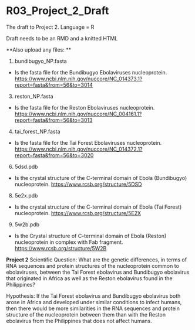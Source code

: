 # R03_Project_2_Draft
The draft to Project 2. Language = R

Draft needs to be an RMD and a knitted HTML

**Also upload any files: **
1) bundibugyo_NP.fasta
+ Is the fasta file for the Bundibugyo Ebolaviruses nucleoprotein. https://www.ncbi.nlm.nih.gov/nuccore/NC_014373.1?report=fasta&from=56&to=3014

3) reston_NP.fasta
+ Is the fasta file for the Reston Ebolaviruses nucleoprotein. https://www.ncbi.nlm.nih.gov/nuccore/NC_004161.1?report=fasta&from=56&to=3013

4) tai_forest_NP.fasta
+ Is the fasta file for the Tai Forest Ebolaviruses nucleoprotein. https://www.ncbi.nlm.nih.gov/nuccore/NC_014372.1?report=fasta&from=56&to=3020

6) 5dsd.pdb
+ Is the crystal structure of the C-terminal domain of Ebola (Bundibugyo) nucleoprotein. https://www.rcsb.org/structure/5DSD 

8) 5e2x.pdb
+ Is the crystal structure of the C-terminal domain of Ebola (Tai Forest) nucleoprotein. https://www.rcsb.org/structure/5E2X

9) 5w2b.pdb
+ Is the Crystal structure of C-terminal domain of Ebola (Reston) nucleoprotein in complex with Fab fragment. https://www.rcsb.org/structure/5W2B

**Project 2**
Scientific Question: What are the genetic differences, in terms of RNA sequences and protein structures of the nucleoprotein common to ebolaviruses, between the Tai Forest ebolavirus and Bundibugyo ebolavirus that originated in Africa as well as the Reston ebolavirus found in the Philippines?

Hypothesis: If the Tai Forest ebolavirus and Bundibugyo ebolavirus both arose in Africa and developed under similar conditions to infect humans, then there would be more similarities in the RNA sequences and protein structure of the nucleoprotein between them than with the Reston ebolavirus from the Philippines that does not affect humans.
